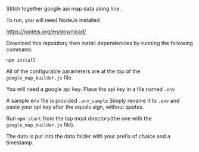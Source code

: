 Stitch together google api map data along line.

To run, you will need NodeJs installed

https://nodejs.org/en/download/

Download this repository then install dependencies by running the following command:

`npm install`

All of the configurable parameters are at the top of the `google_map_builder.js` file.

You will need a google api key. Place the api key in a file named `.env`

A sample env file is provided `.env_sample` Simply rename it to `.env` and paste your api key after the equals sign, without quotes.

Run `npm start` from the top most directory(the one with the `google_map_builder.js` file).

The data is put into the data folder with your prefix of choice and a timestamp.

